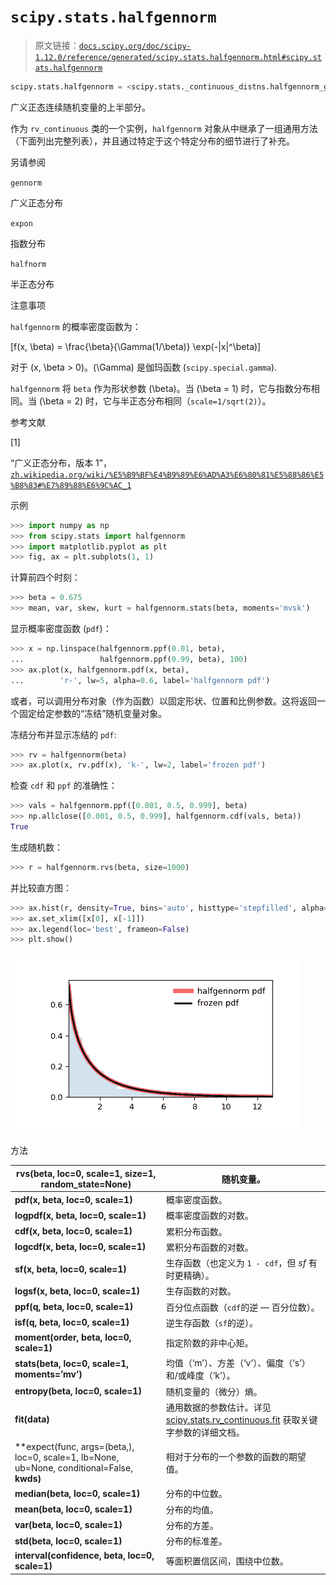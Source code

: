 # `scipy.stats.halfgennorm`

> 原文链接：[`docs.scipy.org/doc/scipy-1.12.0/reference/generated/scipy.stats.halfgennorm.html#scipy.stats.halfgennorm`](https://docs.scipy.org/doc/scipy-1.12.0/reference/generated/scipy.stats.halfgennorm.html#scipy.stats.halfgennorm)

```py
scipy.stats.halfgennorm = <scipy.stats._continuous_distns.halfgennorm_gen object>
```

广义正态连续随机变量的上半部分。

作为 `rv_continuous` 类的一个实例，`halfgennorm` 对象从中继承了一组通用方法（下面列出完整列表），并且通过特定于这个特定分布的细节进行了补充。

另请参阅

`gennorm`

广义正态分布

`expon`

指数分布

`halfnorm`

半正态分布

注意事项

`halfgennorm` 的概率密度函数为：

\[f(x, \beta) = \frac{\beta}{\Gamma(1/\beta)} \exp(-|x|^\beta)\]

对于 \(x, \beta > 0\)。\(\Gamma\) 是伽玛函数 (`scipy.special.gamma`).

`halfgennorm` 将 `beta` 作为形状参数 \(\beta\)。当 \(\beta = 1\) 时，它与指数分布相同。当 \(\beta = 2\) 时，它与半正态分布相同（`scale=1/sqrt(2)`）。

参考文献

[1]

“广义正态分布，版本 1”，[`zh.wikipedia.org/wiki/%E5%B9%BF%E4%B9%89%E6%AD%A3%E6%80%81%E5%88%86%E5%B8%83#%E7%89%88%E6%9C%AC_1`](https://zh.wikipedia.org/wiki/%E5%B9%BF%E4%B9%89%E6%AD%A3%E6%80%81%E5%88%86%E5%B8%83#%E7%89%88%E6%9C%AC_1)

示例

```py
>>> import numpy as np
>>> from scipy.stats import halfgennorm
>>> import matplotlib.pyplot as plt
>>> fig, ax = plt.subplots(1, 1) 
```

计算前四个时刻：

```py
>>> beta = 0.675
>>> mean, var, skew, kurt = halfgennorm.stats(beta, moments='mvsk') 
```

显示概率密度函数 (`pdf`)：

```py
>>> x = np.linspace(halfgennorm.ppf(0.01, beta),
...                 halfgennorm.ppf(0.99, beta), 100)
>>> ax.plot(x, halfgennorm.pdf(x, beta),
...        'r-', lw=5, alpha=0.6, label='halfgennorm pdf') 
```

或者，可以调用分布对象（作为函数）以固定形状、位置和比例参数。这将返回一个固定给定参数的“冻结”随机变量对象。

冻结分布并显示冻结的 `pdf`:

```py
>>> rv = halfgennorm(beta)
>>> ax.plot(x, rv.pdf(x), 'k-', lw=2, label='frozen pdf') 
```

检查 `cdf` 和 `ppf` 的准确性：

```py
>>> vals = halfgennorm.ppf([0.001, 0.5, 0.999], beta)
>>> np.allclose([0.001, 0.5, 0.999], halfgennorm.cdf(vals, beta))
True 
```

生成随机数：

```py
>>> r = halfgennorm.rvs(beta, size=1000) 
```

并比较直方图：

```py
>>> ax.hist(r, density=True, bins='auto', histtype='stepfilled', alpha=0.2)
>>> ax.set_xlim([x[0], x[-1]])
>>> ax.legend(loc='best', frameon=False)
>>> plt.show() 
```

![../../_images/scipy-stats-halfgennorm-1.png](img/d319474a8be0fec6807bc044eaea44a0.png)

方法

| **rvs(beta, loc=0, scale=1, size=1, random_state=None)** | 随机变量。 |
| --- | --- |
| **pdf(x, beta, loc=0, scale=1)** | 概率密度函数。 |
| **logpdf(x, beta, loc=0, scale=1)** | 概率密度函数的对数。 |
| **cdf(x, beta, loc=0, scale=1)** | 累积分布函数。 |
| **logcdf(x, beta, loc=0, scale=1)** | 累积分布函数的对数。 |
| **sf(x, beta, loc=0, scale=1)** | 生存函数（也定义为 `1 - cdf`，但 *sf* 有时更精确）。 |
| **logsf(x, beta, loc=0, scale=1)** | 生存函数的对数。 |
| **ppf(q, beta, loc=0, scale=1)** | 百分位点函数（`cdf`的逆 — 百分位数）。 |
| **isf(q, beta, loc=0, scale=1)** | 逆生存函数（`sf`的逆）。 |
| **moment(order, beta, loc=0, scale=1)** | 指定阶数的非中心矩。 |
| **stats(beta, loc=0, scale=1, moments=’mv’)** | 均值（‘m’）、方差（‘v’）、偏度（‘s’）和/或峰度（‘k’）。 |
| **entropy(beta, loc=0, scale=1)** | 随机变量的（微分）熵。 |
| **fit(data)** | 通用数据的参数估计。详见 [scipy.stats.rv_continuous.fit](https://docs.scipy.org/doc/scipy/reference/generated/scipy.stats.rv_continuous.fit.html#scipy.stats.rv_continuous.fit) 获取关键字参数的详细文档。 |
| **expect(func, args=(beta,), loc=0, scale=1, lb=None, ub=None, conditional=False, **kwds)** | 相对于分布的一个参数的函数的期望值。 |
| **median(beta, loc=0, scale=1)** | 分布的中位数。 |
| **mean(beta, loc=0, scale=1)** | 分布的均值。 |
| **var(beta, loc=0, scale=1)** | 分布的方差。 |
| **std(beta, loc=0, scale=1)** | 分布的标准差。 |
| **interval(confidence, beta, loc=0, scale=1)** | 等面积置信区间，围绕中位数。 |
